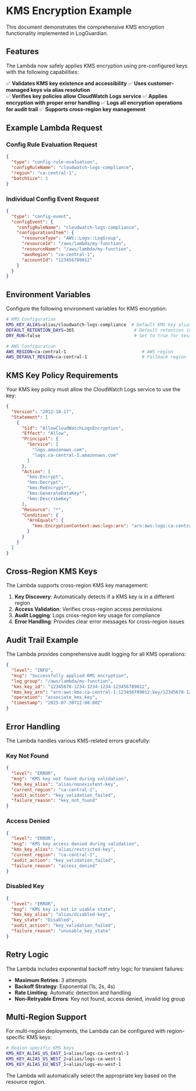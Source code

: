 # KMS Encryption Example

This document demonstrates the comprehensive KMS encryption functionality implemented in LogGuardian.

## Features

The Lambda now safely applies KMS encryption using pre-configured keys with the following capabilities:

✅ **Validates KMS key existence and accessibility**
✅ **Uses customer-managed keys via alias resolution**  
✅ **Verifies key policies allow CloudWatch Logs service**
✅ **Applies encryption with proper error handling**
✅ **Logs all encryption operations for audit trail**
✅ **Supports cross-region key management**

## Example Lambda Request

### Config Rule Evaluation Request

```json
{
  "type": "config-rule-evaluation",
  "configRuleName": "cloudwatch-logs-compliance",
  "region": "ca-central-1",
  "batchSize": 5
}
```

### Individual Config Event Request

```json
{
  "type": "config-event",
  "configEvent": {
    "configRuleName": "cloudwatch-logs-compliance",
    "configurationItem": {
      "resourceType": "AWS::Logs::LogGroup",
      "resourceId": "/aws/lambda/my-function",
      "resourceName": "/aws/lambda/my-function",
      "awsRegion": "ca-central-1",
      "accountId": "123456789012"
    }
  }
}
```

## Environment Variables

Configure the following environment variables for KMS encryption:

```bash
# KMS Configuration
KMS_KEY_ALIAS=alias/cloudwatch-logs-compliance  # Default KMS key alias
DEFAULT_RETENTION_DAYS=365                       # Default retention in days
DRY_RUN=false                                    # Set to true for testing

# AWS Configuration  
AWS_REGION=ca-central-1                             # AWS region
AWS_DEFAULT_REGION=ca-central-1                     # Fallback region
```

## KMS Key Policy Requirements

Your KMS key policy must allow the CloudWatch Logs service to use the key:

```json
{
  "Version": "2012-10-17",
  "Statement": [
    {
      "Sid": "AllowCloudWatchLogsEncryption",
      "Effect": "Allow", 
      "Principal": {
        "Service": [
          "logs.amazonaws.com",
          "logs.ca-central-1.amazonaws.com"
        ]
      },
      "Action": [
        "kms:Encrypt",
        "kms:Decrypt", 
        "kms:ReEncrypt*",
        "kms:GenerateDataKey*",
        "kms:DescribeKey"
      ],
      "Resource": "*",
      "Condition": {
        "ArnEquals": {
          "kms:EncryptionContext:aws:logs:arn": "arn:aws:logs:ca-central-1:123456789012:log-group:*"
        }
      }
    }
  ]
}
```

## Cross-Region KMS Keys

The Lambda supports cross-region KMS key management:

1. **Key Discovery**: Automatically detects if a KMS key is in a different region
2. **Access Validation**: Verifies cross-region access permissions
3. **Audit Logging**: Logs cross-region key usage for compliance
4. **Error Handling**: Provides clear error messages for cross-region issues

## Audit Trail Example

The Lambda provides comprehensive audit logging for all KMS operations:

```json
{
  "level": "INFO",
  "msg": "Successfully applied KMS encryption",
  "log_group": "/aws/lambda/my-function",
  "kms_key_id": "12345678-1234-1234-1234-123456789012",
  "kms_key_arn": "arn:aws:kms:ca-central-1:123456789012:key/12345678-1234-1234-1234-123456789012",
  "operation": "associate_kms_key",
  "timestamp": "2025-07-30T12:00:00Z"
}
```

## Error Handling

The Lambda handles various KMS-related errors gracefully:

### Key Not Found
```json
{
  "level": "ERROR",
  "msg": "KMS key not found during validation",
  "kms_key_alias": "alias/nonexistent-key",
  "current_region": "ca-central-1",
  "audit_action": "key_validation_failed",
  "failure_reason": "key_not_found"
}
```

### Access Denied
```json
{
  "level": "ERROR", 
  "msg": "KMS key access denied during validation",
  "kms_key_alias": "alias/restricted-key",
  "current_region": "ca-central-1",
  "audit_action": "key_validation_failed",
  "failure_reason": "access_denied"
}
```

### Disabled Key
```json
{
  "level": "ERROR",
  "msg": "KMS key is not in usable state",
  "kms_key_alias": "alias/disabled-key", 
  "key_state": "Disabled",
  "audit_action": "key_validation_failed",
  "failure_reason": "unusable_key_state"
}
```

## Retry Logic

The Lambda includes exponential backoff retry logic for transient failures:

- **Maximum Retries**: 3 attempts
- **Backoff Strategy**: Exponential (1s, 2s, 4s)
- **Rate Limiting**: Automatic detection and handling
- **Non-Retryable Errors**: Key not found, access denied, invalid log group

## Multi-Region Support

For multi-region deployments, the Lambda can be configured with region-specific KMS keys:

```bash
# Region-specific KMS keys
KMS_KEY_ALIAS_US_EAST_1=alias/logs-ca-central-1
KMS_KEY_ALIAS_US_WEST_2=alias/logs-ca-west-1
KMS_KEY_ALIAS_EU_WEST_1=alias/logs-eu-west-1
```

The Lambda will automatically select the appropriate key based on the resource region.
